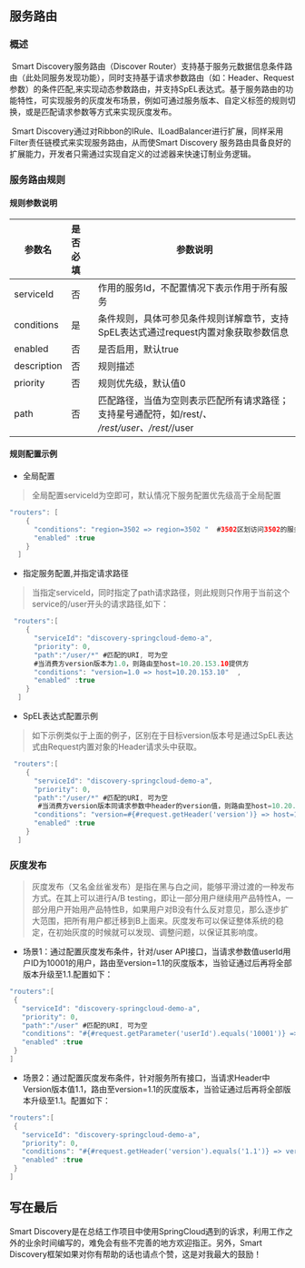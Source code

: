 ﻿

## 服务路由



### 概述

​     Smart Discovery服务路由（Discover Router）支持基于服务元数据信息条件路由（此处同服务发现功能），同时支持基于请求参数路由（如：Header、Request参数）的条件匹配,来实现动态参数路由，并支持SpEL表达式。基于服务路由的功能特性，可实现服务的灰度发布场景，例如可通过服务版本、自定义标签的规则切换，或是匹配请求参数等方式来实现灰度发布。

​     Smart Discovery通过对Ribbon的IRule、ILoadBalancer进行扩展，同样采用Filter责任链模式来实现服务路由，从而使Smart Discovery 服务路由具备良好的扩展能力，开发者只需通过实现自定义的过滤器来快速订制业务逻辑。

### 服务路由规则

#### 规则参数说明

| 参数名      | 是否必填 | 参数说明                                                     |
| ----------- | :------- | ------------------------------------------------------------ |
| serviceId   | 否       | 作用的服务Id，不配置情况下表示作用于所有服务                 |
| conditions  | 是       | 条件规则，具体可参见条件规则详解章节，支持SpEL表达式通过request内置对象获取参数信息 |
| enabled     | 否       | 是否启用，默认true                                           |
| description | 否       | 规则描述                                                     |
| priority    | 否       | 规则优先级，默认值0                                          |
| path        | 否       | 匹配路径，当值为空则表示匹配所有请求路径；支持星号通配符，如/rest/*、 */rest/user、*/rest/*/user |

   

#### 规则配置示例

- 全局配置

> 全局配置serviceId为空即可，默认情况下服务配置优先级高于全局配置

```java
"routers": [
    {
      "conditions": "region=3502 => region=3502 "  #3502区划访问3502的服务区划,
      "enabled" :true
    }
  ]
```

- 指定服务配置,并指定请求路径

> 当指定serviceId，同时指定了path请求路径，则此规则只作用于当前这个service的/user开头的请求路径,如下：

```java
 "routers":[
    {
      "serviceId": "discovery-springcloud-demo-a",
      "priority": 0,
      "path":"/user/*" #匹配的URI, 可为空
      #当消费方version版本为1.0，则路由至host=10.20.153.10提供方 
      "conditions": "version=1.0 => host=10.20.153.10"  ,
      "enabled" :true
    }
  ]
```

- SpEL表达式配置示例

> 如下示例类似于上面的例子，区别在于目标version版本号是通过SpEL表达式由Request内置对象的Header请求头中获取。

```java
 "routers":[
    {
      "serviceId": "discovery-springcloud-demo-a",
      "priority": 0,
      "path":"/user/*" #匹配的URI, 可为空
       #当消费方version版本同请求参数中header的version值，则路由至host=10.20.153.10提供方 
      "conditions": "version=#{#request.getHeader('version')} => host=10.20.153.10"  ,
      "enabled" :true
    }
  ]
```



### 灰度发布

> 灰度发布（又名金丝雀发布）是指在黑与白之间，能够平滑过渡的一种发布方式。在其上可以进行A/B testing，即让一部分用户继续用产品特性A，一部分用户开始用产品特性B，如果用户对B没有什么反对意见，那么逐步扩大范围，把所有用户都迁移到B上面来。灰度发布可以保证整体系统的稳定，在初始灰度的时候就可以发现、调整问题，以保证其影响度。 

- 场景1：通过配置灰度发布条件，针对/user API接口，当请求参数值userId用户ID为10001的用户，路由至version=1.1的灰度版本，当验证通过后再将全部版本升级至1.1.配置如下：

```java
"routers":[
 {
   "serviceId": "discovery-springcloud-demo-a",
   "priority": 0,
   "path":"/user" #匹配的URI, 可为空
   "conditions": "#{#request.getParameter('userId').equals('10001')} => version=1.1"  ,
   "enabled" :true
 }
]
```

-  场景2：通过配置灰度发布条件，针对服务所有接口，当请求Header中Version版本值1.1，路由至version=1.1的灰度版本，当验证通过后再将全部版本升级至1.1。配置如下：

```java
"routers":[
 {
   "serviceId": "discovery-springcloud-demo-a",
   "priority": 0,
   "conditions": "#{#request.getHeader('version').equals('1.1')} => version=1.1"  ,
   "enabled" :true
 }
]
```

## 写在最后
Smart Discovery是在总结工作项目中使用SpringCloud遇到的诉求，利用工作之外的业余时间编写的，难免会有些不完善的地方欢迎指正。另外，Smart Discovery框架如果对你有帮助的话也请点个赞，这是对我最大的鼓励！